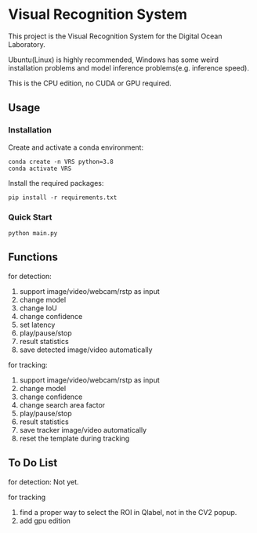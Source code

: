 # Visual Recognition System
This project is the Visual Recognition System for the Digital Ocean Laboratory.

 Ubuntu(Linux) is highly recommended, Windows has some weird installation problems and model inference problems(e.g. inference speed).

 This is the CPU edition, no CUDA or GPU required.

## Usage
### Installation
Create and activate a conda environment:
```
conda create -n VRS python=3.8
conda activate VRS
```
Install the required packages:
```
pip install -r requirements.txt
```

### Quick Start
```
python main.py
```

## Functions

for detection:
1. support image/video/webcam/rstp as input
2. change model
3. change IoU
4. change confidence
5. set latency
6. play/pause/stop
7. result statistics
8. save  detected image/video automatically

for tracking:
1. support image/video/webcam/rstp as input
2.  change model
3. change confidence
4. change search area factor
5. play/pause/stop
6. result statistics
7. save  tracker image/video automatically
8. reset the template during tracking


## To Do List

for detection:
Not yet.

for tracking
1. find a proper way to select the ROI in Qlabel, not in the CV2 popup. 
2. add gpu edition





